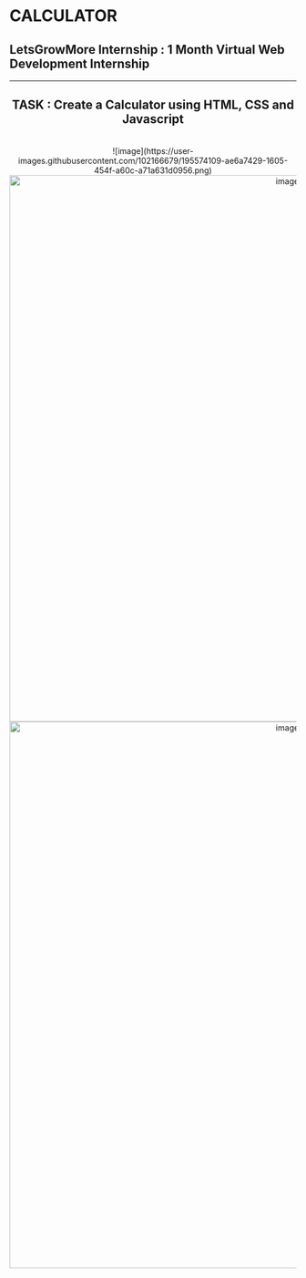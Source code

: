 # CALCULATOR 
<h2>  LetsGrowMore Internship : 1 Month Virtual Web Development Internship </h2>

<hr width="100%" size=3>
<center>
<h2> TASK : Create a Calculator using HTML, CSS and Javascript
 </h2>
<br>
![image](https://user-images.githubusercontent.com/102166679/195574109-ae6a7429-1605-454f-a60c-a71a631d0956.png)

  <img width="960" alt="image" src="https://user-images.githubusercontent.com/102166679/195574310-a4e32130-f542-4add-b3c5-7e94d3338810.png">

 <img width="960" alt="image" src="https://user-images.githubusercontent.com/102166679/195574368-703e5097-2a92-4967-be1f-fad9b0864d2d.png">
